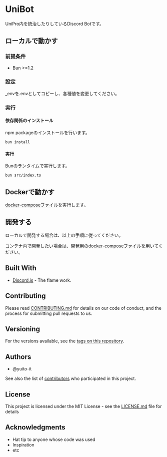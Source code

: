 # UniBot

UniPro内を統治したりしているDiscord Botです。

## ローカルで動かす

### 前提条件

- Bun >=1.2

### 設定

_envを.envとしてコピーし、各種値を変更してください。

### 実行

#### 依存関係のインストール

npm packageのインストールを行います。

```shell
bun install
```

#### 実行

Bunのランタイムで実行します。

```shell
bun src/index.ts
```

## Dockerで動かす

[docker-composeファイル](docker-compose.prod.yaml)を実行します。

## 開発する

ローカルで開発する場合は、以上の手順に従ってください。

コンテナ内で開発したい場合は、[開発用のdocker-composeファイル](docker-compose.dev.yaml)を用いてください。

## Built With

- [Discord.js](https://discordjs.dev/#/) - The flame work.

## Contributing

Please read [CONTRIBUTING.md](CONTRIBUTING.md) for details on our code of conduct, and the process for submitting pull requests to us.

## Versioning

For the versions available, see the [tags on this repository](https://github.com/yuito-it/UntitledBot/tags).

## Authors

- @yuito-it

See also the list of [contributors](https://github.com/your/project/contributors) who participated in this project.

## License

This project is licensed under the MIT License - see the [LICENSE.md](LICENSE.md) file for details

## Acknowledgments

- Hat tip to anyone whose code was used
- Inspiration
- etc
